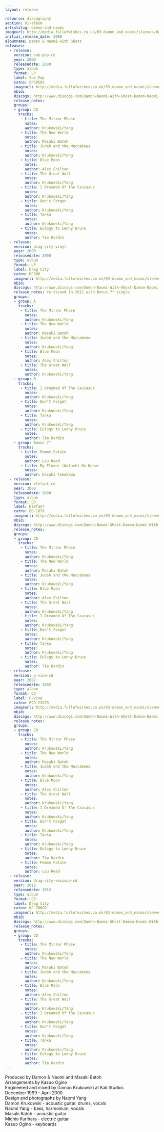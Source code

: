```yaml
---
layout: release

resource: discography
section: 01-album
artistslug: damon-and-naomi
imageurl: http://media.fullofwishes.co.uk/03-damon_and_naomi/sleeves/dan_withghost.jpg
initial_release_date: 2000
albumname: Damon & Naomi with Ghost
releases:
  - release: 
    version: sub-pop-cd
    year: 2000
    releasedate: 2000
    type: album
    format: LP
    label: Sub Pop
    catno: SPCD501
    imageurl: http://media.fullofwishes.co.uk/03-damon_and_naomi/sleeves/dan_withghost.jpg
    mbid: 
    discogs: http://www.discogs.com/Damon-Naomi-With-Ghost-Damon-Naomi-With-Ghost-/release/670345
    release_notes:
    groups:
    - group: CD
      tracks:
       - title: The Mirror Phase
         notes: 
         author: Krukowski/Yang
       - title: The New World
         notes: 
         author: Masaki Batoh
       - title: Judah and the Maccabees
         notes: 
         author: Krukowski/Yang
       - title: Blue Moon
         notes: 
         author: Alex Chilton
       - title: The Great Wall
         notes: 
         author: Krukowski/Yang
       - title: I Dreamed Of The Caucasus
         notes: 
         author: Krukowski/Yang
       - title: Don't Forget
         notes: 
         author: Krukowski/Yang
       - title: Tanka
         notes: 
         author: Krukowski/Yang
       - title: Eulogy to Lenny Bruce
         notes: 
         author: Tim Hardin
  - release: 
    version: drag-city-vinyl
    year: 2000
    releasedate: 2000
    type: album
    format: LP
    label: Drag City
    catno: DC206
    imageurl: http://media.fullofwishes.co.uk/03-damon_and_naomi/sleeves/dan_withghost.jpg
    mbid: 
    discogs: http://www.discogs.com/Damon-Naomi-With-Ghost-Damon-Naomi-With-Ghost/release/761353
    release_notes: re-issued in 2012 with bonus 7" single 
    groups:
    - group: A
      tracks:
       - title: The Mirror Phase
         notes: 
         author: Krukowski/Yang
       - title: The New World
         notes: 
         author: Masaki Batoh
       - title: Judah and the Maccabees
         notes: 
         author: Krukowski/Yang
       - title: Blue Moon
         notes: 
         author: Alex Chilton
       - title: The Great Wall
         notes: 
         author: Krukowski/Yang
    - group: B
      tracks:
       - title: I Dreamed Of The Caucasus
         notes: 
         author: Krukowski/Yang
       - title: Don't Forget
         notes: 
         author: Krukowski/Yang
       - title: Tanka
         notes: 
         author: Krukowski/Yang
       - title: Eulogy to Lenny Bruce
         notes: 
         author: Tim Hardin
    - group: Bonus 7"
      tracks:
       - title: Femme Fatale
         notes: 
         author: Lou Reed
       - title: My Flower (Watashi No Hana)
         notes: 
         author: Kazuki Tomokawa
  - release: 
    version: elefant-cd
    year: 2000
    releasedate: 2000
    type: album
    format: CD
    label: Elefant
    catno: ER-1079
    imageurl: http://media.fullofwishes.co.uk/03-damon_and_naomi/sleeves/dan_withghost.jpg
    mbid: 
    discogs: http://www.discogs.com/Damon-Naomi-Ghost-Damon-Naomi-With-Ghost/release/4519056
    release_notes:
    groups:
    - group: CD
      tracks:
       - title: The Mirror Phase
         notes: 
         author: Krukowski/Yang
       - title: The New World
         notes: 
         author: Masaki Batoh
       - title: Judah and the Maccabees
         notes: 
         author: Krukowski/Yang
       - title: Blue Moon
         notes: 
         author: Alex Chilton
       - title: The Great Wall
         notes: 
         author: Krukowski/Yang
       - title: I Dreamed Of The Caucasus
         notes: 
         author: Krukowski/Yang
       - title: Don't Forget
         notes: 
         author: Krukowski/Yang
       - title: Tanka
         notes: 
         author: Krukowski/Yang
       - title: Eulogy to Lenny Bruce
         notes: 
         author: Tim Hardin
  - release: 
    version: p-vine-cd
    year: 2002
    releasedate: 2002
    type: album
    format: CD
    label: P-Vine
    catno: PCD-23270
    imageurl: http://media.fullofwishes.co.uk/03-damon_and_naomi/sleeves/dan_withghost.jpg
    mbid: 
    discogs: http://www.discogs.com/Damon-Naomi-With-Ghost-Damon-Naomi-With-Ghost/release/1114374
    release_notes:
    groups:
    - group: CD
      tracks:
       - title: The Mirror Phase
         notes: 
         author: Krukowski/Yang
       - title: The New World
         notes: 
         author: Masaki Batoh
       - title: Judah and the Maccabees
         notes: 
         author: Krukowski/Yang
       - title: Blue Moon
         notes: 
         author: Alex Chilton
       - title: The Great Wall
         notes: 
         author: Krukowski/Yang
       - title: I Dreamed Of The Caucasus
         notes: 
         author: Krukowski/Yang
       - title: Don't Forget
         notes: 
         author: Krukowski/Yang
       - title: Tanka
         notes: 
         author: Krukowski/Yang
       - title: Eulogy to Lenny Bruce
         notes: 
         author: Tim Hardin
       - title: Femme Fatale
         notes: 
         author: Lou Reed
  - release: 
    version: drag-city-reissue-cd
    year: 2012
    releasedate: 2012
    type: album
    format: CD
    label: Drag City
    catno: DC 206CD
    imageurl: http://media.fullofwishes.co.uk/03-damon_and_naomi/sleeves/dan_withghost.jpg
    mbid: 
    discogs: http://www.discogs.com/Damon-Naomi-Ghost-Damon-Naomi-With-Ghost/release/4519056
    release_notes:
    groups:
    - group: CD
      tracks:
       - title: The Mirror Phase
         notes: 
         author: Krukowski/Yang
       - title: The New World
         notes: 
         author: Masaki Batoh
       - title: Judah and the Maccabees
         notes: 
         author: Krukowski/Yang
       - title: Blue Moon
         notes: 
         author: Alex Chilton
       - title: The Great Wall
         notes: 
         author: Krukowski/Yang
       - title: I Dreamed Of The Caucasus
         notes: 
         author: Krukowski/Yang
       - title: Don't Forget
         notes: 
         author: Krukowski/Yang
       - title: Tanka
         notes: 
         author: Krukowski/Yang
       - title: Eulogy to Lenny Bruce
         notes: 
         author: Tim Hardin
---
```

Produced by Damon & Naomi and Masaki Batoh  
Arrangements by Kazuo Ogino  
Engineered and mixed by Damon Krukowski at Kali Studios  
December 1999 - April 2000  
Design and photographs by Naomi Yang  
Damon Krukowski - acoustic guitar, drums, vocals  
Naomi Yang - bass, harmonium, vocals  
Masaki Batoh - acoustic guitar  
Michio Kurihara - electric guitar  
Kazuo Ogino - keyboards
